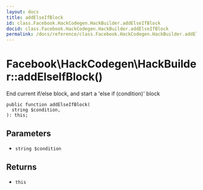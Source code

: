 ```yaml
---
layout: docs
title: addElseIfBlock
id: class.Facebook.HackCodegen.HackBuilder.addElseIfBlock
docid: class.Facebook.HackCodegen.HackBuilder.addElseIfBlock
permalink: /docs/reference/class.Facebook.HackCodegen.HackBuilder.addElseIfBlock.md
---
```

# Facebook\\HackCodegen\\HackBuilder::addElseIfBlock()




End current if/else block, and start a 'else if (condition)' block




``` Hack
public function addElseIfBlock(
  string $condition,
): this;
```




## Parameters




- ` string $condition `




## Returns




+ ` this `